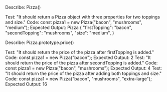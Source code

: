 Describe: Pizza()

Test: "It should return a Pizza object with three properties for two toppings and size."
Code: const pizza1 = new Pizza("bacon", "mushrooms", "medium");
Expected Output: Pizza {
    "firstTopping": "bacon",
    "secondTopping": "mushrooms",
    "size": "medium",
}

Describe: Pizza.prototype.price()

Test: "It should return the price of the pizza after firstTopping is added."
Code: const pizza1 = new Pizza("bacon");
Expected Output: 2
Test: "It should return the price of the pizza after secondTopping is added."
Code: const pizza1 = new Pizza("bacon", "mushrooms");
Expected Output: 4
Test: "It should return the price of the pizza after adding both toppings and size."
Code: const pizza1 = new Pizza("bacon", "mushrooms", "extra-large");
Expected Output: 16